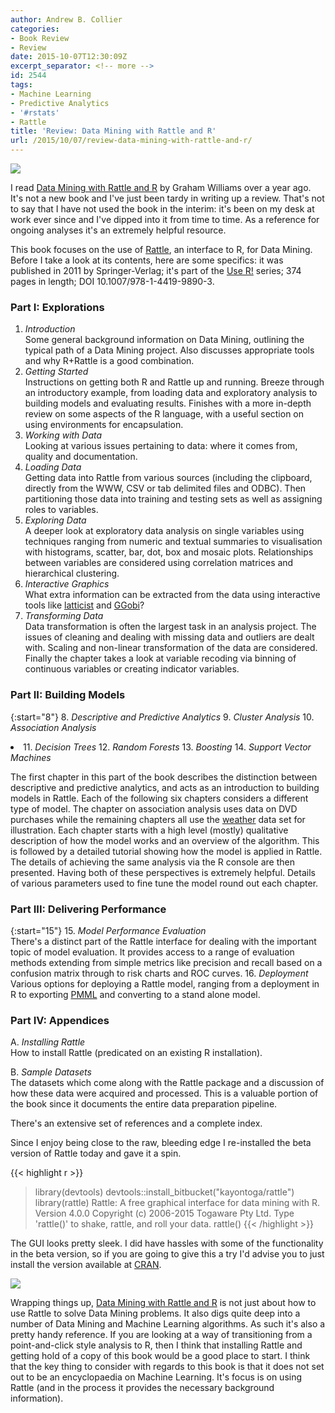 ```yaml
---
author: Andrew B. Collier
categories:
- Book Review
- Review
date: 2015-10-07T12:30:09Z
excerpt_separator: <!-- more -->
id: 2544
tags:
- Machine Learning
- Predictive Analytics
- '#rstats'
- Rattle
title: 'Review: Data Mining with Rattle and R'
url: /2015/10/07/review-data-mining-with-rattle-and-r/
---
```


<!--more-->

<img src="/img/2015/10/data-mining-with-rattle-and-R.jpg">

I read [Data Mining with Rattle and R](http://www.springer.com/us/book/9781441998897) by Graham Williams over a year ago. It's not a new book and I've just been tardy in writing up a review. That's not to say that I have not used the book in the interim: it's been on my desk at work ever since and I've dipped into it from time to time. As a reference for ongoing analyses it's an extremely helpful resource.

This book focuses on the use of [Rattle](http://rattle.togaware.com/), an interface to R, for Data Mining. Before I take a look at its contents, here are some specifics: it was published in 2011 by Springer-Verlag; it's part of the [Use R!](http://www.springer.com/series/6991) series; 374 pages in length; DOI 10.1007/978-1-4419-9890-3.

### Part I: Explorations

1. _Introduction_   
Some general background information on Data Mining, outlining the typical path of a Data Mining project. Also discusses appropriate tools and why R+Rattle is a good combination. 
2. _Getting Started_   
Instructions on getting both R and Rattle up and running. Breeze through an introductory example, from loading data and exploratory analysis to building models and evaluating results. Finishes with a more in-depth review on some aspects of the R language, with a useful section on using environments for encapsulation. 
3. _Working with Data_   
Looking at various issues pertaining to data: where it comes from, quality and documentation. 
4. _Loading Data_   
Getting data into Rattle from various sources (including the clipboard, directly from the WWW, CSV or tab delimited files and ODBC). Then partitioning those data into training and testing sets as well as assigning roles to variables. 
5. _Exploring Data_   
A deeper look at exploratory data analysis on single variables using techniques ranging from numeric and textual summaries to visualisation with histograms, scatter, bar, dot, box and mosaic plots. Relationships between variables are considered using correlation matrices and hierarchical clustering. 
6. _Interactive Graphics_   
What extra information can be extracted from the data using interactive tools like [latticist](https://code.google.com/p/latticist/) and [GGobi](http://www.ggobi.org/)? 
7. _Transforming Data_   
 Data transformation is often the largest task in an analysis project. The issues of cleaning and dealing with missing data and outliers are dealt with. Scaling and non-linear transformation of the data are considered. Finally the chapter takes a look at variable recoding via binning of continuous variables or creating indicator variables.

### Part II: Building Models

{:start="8"}
8. _Descriptive and Predictive Analytics_
9. _Cluster Analysis_
10. _Association Analysis_ <li>
11. _Decision Trees_
12. _Random Forests_
13. _Boosting_
14. _Support Vector Machines_

The first chapter in this part of the book describes the distinction between descriptive and predictive analytics, and acts as an introduction to building models in Rattle. Each of the following six chapters considers a different type of model. The chapter on association analysis uses data on DVD purchases while the remaining chapters all use the <a href="http://www.inside-r.org/packages/cran/rattle/docs/weather">weather</a> data set for illustration. Each chapter starts with a high level (mostly) qualitative description of how the model works and an overview of the algorithm. This is followed by a detailed tutorial showing how the model is applied in Rattle. The details of achieving the same analysis via the R console are then presented. Having both of these perspectives is extremely helpful. Details of various parameters used to fine tune the model round out each chapter.

### Part III: Delivering Performance

{:start="15"}
15. _Model Performance Evaluation_   
There's a distinct part of the Rattle interface for dealing with the important topic of model evaluation. It provides access to a range of evaluation methods extending from simple metrics like precision and recall based on a confusion matrix through to risk charts and ROC curves.
16. _Deployment_   
Various options for deploying a Rattle model, ranging from a deployment in R to exporting <a href="https://en.wikipedia.org/wiki/Predictive_Model_Markup_Language">PMML</a> and converting to a stand alone model.

### Part IV: Appendices

A. _Installing Rattle_   
How to install Rattle (predicated on an existing R installation).

B. _Sample Datasets_   
The datasets which come along with the Rattle package and a discussion of how these data were acquired and processed. This is a valuable portion of the book since it documents the entire data preparation pipeline.

There's an extensive set of references and a complete index.

Since I enjoy being close to the raw, bleeding edge I re-installed the beta version of Rattle today and gave it a spin.

{{< highlight r >}}
> library(devtools)
> devtools::install_bitbucket(&quot;kayontoga/rattle&quot;)
> library(rattle)
Rattle: A free graphical interface for data mining with R.
Version 4.0.0 Copyright (c) 2006-2015 Togaware Pty Ltd.
Type 'rattle()' to shake, rattle, and roll your data.
> rattle()
{{< /highlight >}}

The GUI looks pretty sleek. I did have hassles with some of the functionality in the beta version, so if you are going to give this a try I'd advise you to just install the version available at <a href="http://cran.mirror.ac.za/">CRAN</a>.

<img src="/img/2015/10/rattle-gui.jpg">

Wrapping things up, <a href="http://www.springer.com/us/book/9781441998897">Data Mining with Rattle and R</a> is not just about how to use Rattle to solve Data Mining problems. It also digs quite deep into a number of Data Mining and Machine Learning algorithms. As such it's also a pretty handy reference. If you are looking at a way of transitioning from a point-and-click style analysis to R, then I think that installing Rattle and getting hold of a copy of this book would be a good place to start. I think that the key thing to consider with regards to this book is that it does not set out to be an encyclopaedia on Machine Learning. It's focus is on using Rattle (and in the process it provides the necessary background information).